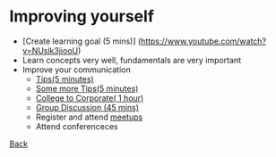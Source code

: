 # Improving yourself 

* [Create learning goal (5 mins)] (https://www.youtube.com/watch?v=NUslk3jiooU) 
* Learn concepts very well, fundamentals are very important
* Improve your communication
  - [Tips(5 minutes)](https://www.youtube.com/watch?v=dKzl_82PbU4) 
  - [Some more Tips(5 minutes)](https://www.youtube.com/watch?v=D5hMN_XkPQA)
  - [College to Corporate( 1 hour)](https://www.youtube.com/watch?v=NMM3Oi2hxDg)
  - [Group Discussion (45 mins)](https://www.youtube.com/watch?v=NBlmFiS-muw)
  - Register and attend [meetups](http://www.meetup.com/)
  - Attend conferenceces

[Back](https://github.com/sdonapar/job_training)
